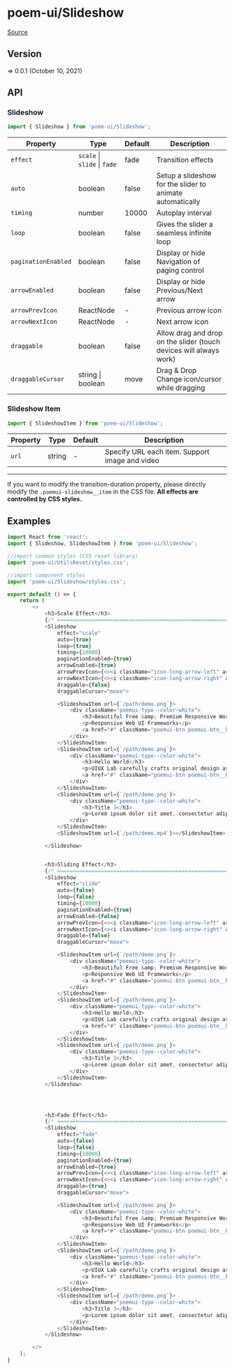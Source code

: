 # poem-ui/Slideshow

[Source](https://github.com/xizon/poem-ui/tree/main/src/Slideshow)

## Version

=> 0.0.1 (October 10, 2021)

## API

### Slideshow
```js
import { Slideshow } from 'poem-ui/Slideshow';
```
| Property | Type | Default | Description |
| --- | --- | --- | --- |
| `effect` | `scale` \| `slide` \| `fade`  | fade | Transition effects |
| `auto` | boolean  | false | Setup a slideshow for the slider to animate automatically |
| `timing` | number  | 10000 | Autoplay interval |
| `loop` | boolean  | false | Gives the slider a seamless infinite loop |
| `paginationEnabled` | boolean  | false | Display or hide Navigation of paging control |
| `arrowEnabled` | boolean  | false | Display or hide Previous/Next arrow |
| `arrowPrevIcon` | ReactNode  | - | Previous arrow icon |
| `arrowNextIcon` | ReactNode  | - | Next arrow icon |
| `draggable` | boolean  | false | Allow drag and drop on the slider (touch devices will always work) |
| `draggableCursor` | string \| boolean  | move | Drag & Drop Change icon/cursor while dragging |



### Slideshow Item
```js
import { SlideshowItem } from 'poem-ui/Slideshow';
```
| Property | Type | Default | Description |
| --- | --- | --- | --- |
| `url` | string  | - | Specify URL each item. Support image and video |


---

If you want to modify the transition-duration property, please directly modify the <code>.poemui-slideshow__item</code> in the CSS file. <strong>All effects are controlled by CSS styles.</strong>



## Examples

```js
import React from 'react';
import { Slideshow, SlideshowItem } from 'poem-ui/Slideshow';

//import common styles (CSS reset library)
import 'poem-ui/UtilsReset/styles.css'; 

//import component styles
import 'poem-ui/Slideshow/styles.css';

export default () => {
    return (
        <>
            <h3>Scale Effect</h3>
            {/* ================================================================== */}
            <Slideshow
                effect="scale"
                auto={true}
                loop={true}
                timing={10000}
                paginationEnabled={true}
                arrowEnabled={true}
                arrowPrevIcon={<><i className="icon-long-arrow-left" aria-hidden="true"></i></>}
                arrowNextIcon={<><i className="icon-long-arrow-right" aria-hidden="true"></i></>}
                draggable={false}
                draggableCursor="move">

                <SlideshowItem url={`/path/demo.png`}>
                    <div className="poemui-typo--color-white">
                        <h3>Beautiful Free &amp; Premium Responsive WordPress Themes</h3>
                        <p>Responsive Web UI Frameworks</p>
                        <a href="#" className="poemui-btn poemui-btn__border--thin poemui-btn__margin--b poemui-btn__size--s poemui-btn__bg--secondary is-pill is-fill-white">Link To</a>
                    </div>
                </SlideshowItem>
                <SlideshowItem url={`/path/demo.png`}>
                    <div className="poemui-typo--color-white">
                        <h3>Hello World</h3>
                        <p>UIUX Lab carefully crafts original design assets and publishes articles about UI/UX trends!</p>
                        <a href="#" className="poemui-btn poemui-btn__border--thin poemui-btn__margin--b poemui-btn__size--s poemui-btn__bg--secondary is-pill is-fill-white">Link To</a>
                    </div>
                </SlideshowItem>
                <SlideshowItem url={`/path/demo.png`}>
                    <div className="poemui-typo--color-white">
                        <h3>Title 3</h3>
                        <p>Lorem ipsum dolor sit amet, consectetur adipiscing elit.</p>
                    </div>
                </SlideshowItem>
                <SlideshowItem url={`/path/demo.mp4`}></SlideshowItem>

            </Slideshow>


            <h3>Sliding Effect</h3>
            {/* ================================================================== */}
            <Slideshow
                effect="slide"
                auto={false}
                loop={false}
                timing={10000}
                paginationEnabled={true}
                arrowEnabled={false}
                arrowPrevIcon={<><i className="icon-long-arrow-left" aria-hidden="true"></i></>}
                arrowNextIcon={<><i className="icon-long-arrow-right" aria-hidden="true"></i></>}
                draggable={false}
                draggableCursor="move">

                <SlideshowItem url={`/path/demo.png`}>
                    <div className="poemui-typo--color-white">
                        <h3>Beautiful Free &amp; Premium Responsive WordPress Themes</h3>
                        <p>Responsive Web UI Frameworks</p>
                        <a href="#" className="poemui-btn poemui-btn__border--thin poemui-btn__margin--b poemui-btn__size--s poemui-btn__bg--secondary is-pill is-fill-white">Link To</a>
                    </div>
                </SlideshowItem>
                <SlideshowItem url={`/path/demo.png`}>
                    <div className="poemui-typo--color-white">
                        <h3>Hello World</h3>
                        <p>UIUX Lab carefully crafts original design assets and publishes articles about UI/UX trends!</p>
                        <a href="#" className="poemui-btn poemui-btn__border--thin poemui-btn__margin--b poemui-btn__size--s poemui-btn__bg--secondary is-pill is-fill-white">Link To</a>
                    </div>
                </SlideshowItem>
                <SlideshowItem url={`/path/demo.png`}>
                    <div className="poemui-typo--color-white">
                        <h3>Title 3</h3>
                        <p>Lorem ipsum dolor sit amet, consectetur adipiscing elit.</p>
                    </div>
                </SlideshowItem>
            </Slideshow>




            <h3>Fade Effect</h3>
            {/* ================================================================== */}
            <Slideshow
                effect="fade"
                auto={false}
                loop={false}
                timing={10000}
                paginationEnabled={true}
                arrowEnabled={true}
                arrowPrevIcon={<><i className="icon-long-arrow-left" aria-hidden="true"></i></>}
                arrowNextIcon={<><i className="icon-long-arrow-right" aria-hidden="true"></i></>}
                draggable={true}
                draggableCursor="move">

                <SlideshowItem url={`/path/demo.png`}>
                    <div className="poemui-typo--color-white">
                        <h3>Beautiful Free &amp; Premium Responsive WordPress Themes</h3>
                        <p>Responsive Web UI Frameworks</p>
                        <a href="#" className="poemui-btn poemui-btn__border--thin poemui-btn__margin--b poemui-btn__size--s poemui-btn__bg--secondary is-pill is-fill-white">Link To</a>
                    </div>
                </SlideshowItem>
                <SlideshowItem url={`/path/demo.png`}>
                    <div className="poemui-typo--color-white">
                        <h3>Hello World</h3>
                        <p>UIUX Lab carefully crafts original design assets and publishes articles about UI/UX trends!</p>
                        <a href="#" className="poemui-btn poemui-btn__border--thin poemui-btn__margin--b poemui-btn__size--s poemui-btn__bg--secondary is-pill is-fill-white">Link To</a>
                    </div>
                </SlideshowItem>
                <SlideshowItem url={`/path/demo.png`}>
                    <div className="poemui-typo--color-white">
                        <h3>Title 3</h3>
                        <p>Lorem ipsum dolor sit amet, consectetur adipiscing elit.</p>
                    </div>
                </SlideshowItem>
            </Slideshow>

        </>
    );
}

```